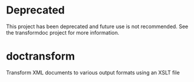# Deprecated
This project has been deprecated and future use is not recommended.  See the transformdoc project for more information.

# doctransform
Transform XML documents to various output formats using an XSLT file
